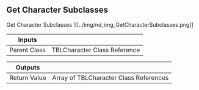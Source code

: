 ## Get Character Subclasses
Get Character Subclasses
![[../img/nd_img_GetCharacterSubclasses.png]]

|Inputs||
|--|--|
| Parent Class | TBLCharacter Class Reference |

|Outputs||
|--|--|
| Return Value | Array of TBLCharacter Class References |
